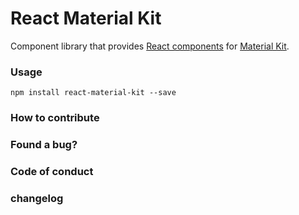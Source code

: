 # React Material Kit

Component library that provides [React components](https://reactjs.org/docs/react-component.html) for [Material Kit](https://www.creative-tim.com/product/material-kit/).

### Usage

`npm install react-material-kit --save`

### How to contribute

### Found a bug?

### Code of conduct

### changelog
